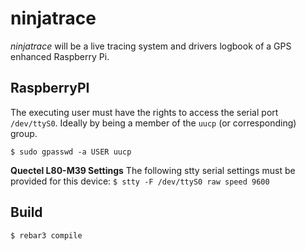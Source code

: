 ninjatrace
=====

_ninjatrace_ will be a live tracing system and drivers logbook of a GPS enhanced Raspberry Pi.


RaspberryPI
-----

The executing user must have the rights to access the serial port `/dev/ttyS0`. Ideally by being a member 
of the `uucp` (or corresponding) group. 

`$ sudo gpasswd -a USER uucp`

**Quectel L80-M39 Settings**
The following stty serial settings must be provided for this device:
 `$ stty -F /dev/ttyS0 raw speed 9600`

Build
-----

    $ rebar3 compile
